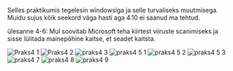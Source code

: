 Selles praktikumis tegelesin windowsiga ja selle turvaliseks muutmisega. Muidu sujus kõik seekord väga hasti aga 4.10 ei saanud ma tehtud.

ülesanne 4-6: Mul soovitab Microsoft teha kiirtest viiruste scanimiseks ja sisse lülitada mainepõhine kaitse, et seadet kaitsta.

![Praks4 1](https://github.com/user-attachments/assets/f0719759-ddaa-49b9-9599-30f4e98f1b9f)
![Praks4 2](https://github.com/user-attachments/assets/94782a1e-658d-4452-ae58-42ef4b9b6765)
![praks4 3](https://github.com/user-attachments/assets/3884573c-614f-41c3-88cf-e9c215be4fe8)
![praks4 5 1](https://github.com/user-attachments/assets/edcf41fe-3339-486e-a22e-4b9ecfd61a76)
![praks4 5 2](https://github.com/user-attachments/assets/40e15406-49a2-4a7b-b448-91c581fd7040)
![praks4 5 3](https://github.com/user-attachments/assets/23e5851c-03e0-4803-bed5-9ab23cbabb71)
![praks4 7](https://github.com/user-attachments/assets/e82d33d3-3f42-4bda-8c5f-5f77a2c8c8a9)
![praks4 8](https://github.com/user-attachments/assets/4077cb8f-71b0-4ac9-a3bf-f628a9b3ad7c)
![praks4 9](https://github.com/user-attachments/assets/f44be44b-b766-43eb-a22f-8d68f0a37a37)
